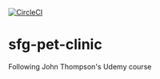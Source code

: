 
[![CircleCI](https://circleci.com/gh/stevejenks/sfg-pet-clinic.svg?style=svg)](https://circleci.com/gh/stevejenks/sfg-pet-clinic)

# sfg-pet-clinic

Following John Thompson's Udemy course